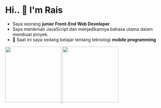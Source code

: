 # Hi.. 👋 I'm Rais

- Saya seorang **junior Front-End Web Developer**
- Saya menikmati JavaScript dan menjadikannya bahasa utama dalam membuat proyek.
- 🌱 Saat ini saya sedang belajar tentang teknologi **mobile programming**

<p align="left">
<a href="https://github.com/raissaputra">
  <img height="180em" src="https://github-readme-stats-eight-theta.vercel.app/api?username=raissaputra&show_icons=true&theme=gotham&include_all_commits=true&count_private=true"/>
  <img height="180em" src="https://github-readme-stats-eight-theta.vercel.app/api/top-langs/?username=raissaputra&layout=compact&langs_count=8&theme=gotham"/>
</a>
</p>
